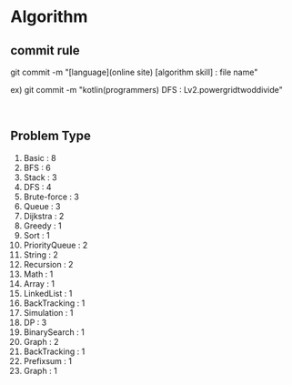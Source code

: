 # Algorithm

## commit rule 
git commit -m "[language](online site) [algorithm skill] : file name"

ex) git commit -m "kotlin(programmers) DFS : Lv2.powergridtwoddivide"

<br>

## Problem Type
1. Basic : 8
2. BFS : 6
3. Stack : 3
4. DFS : 4
5. Brute-force : 3
6. Queue : 3
7. Dijkstra : 2
8. Greedy : 1
9. Sort : 1
10. PriorityQueue : 2
11. String :  2
12. Recursion : 2
13. Math : 1
14. Array : 1
15. LinkedList : 1
16. BackTracking : 1
17. Simulation : 1
18. DP : 3
19. BinarySearch : 1
20. Graph : 2
21. BackTracking : 1
22. Prefixsum : 1
23. Graph : 1
